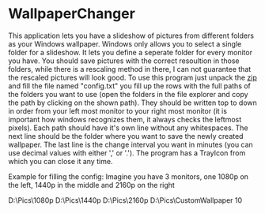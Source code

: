# WallpaperChanger
This application lets you have a slideshow of pictures from different folders as your Windows wallpaper. Windows only allows you to select a single folder for a slideshow. It lets you define a seperate folder for every monitor you have. You should save pictures with the correct resoultion in those folders, while there is a rescaling method in there, I can not guarantee that the rescaled pictures will look good. To use this program just unpack the [zip](https://github.com/GuentherThomas/WallpaperChanger/releases/tag/v1.0) and fill the file named "config.txt" you fill up the rows with the full paths of the folders you want to use (open the folders in the file explorer and copy the path by clicking on the shown path). They should be written top to down in order from your left most monitor to your right most monitor (it is important how windows recognizes them, it always checks the leftmost pixels). Each path should have it's own line without any whitespaces. The next line should be the folder where you want to save the newly created wallpaper. The last line is the change interval you want in minutes (you can use decimal values with either ',' or '.'). The program has a TrayIcon from which you can close it any time.

Example for filling the config: Imagine you have 3 monitors, one 1080p on the left, 1440p in the middle and 2160p on the right

D:\Pics\1080p
D:\Pics\1440p
D:\Pics\2160p
D:\Pics\CustomWallpaper
10
